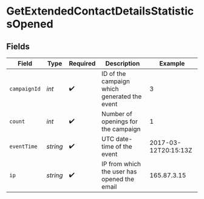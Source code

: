 # GetExtendedContactDetailsStatisticsOpened


## Fields

| Field                                        | Type                                         | Required                                     | Description                                  | Example                                      |
| -------------------------------------------- | -------------------------------------------- | -------------------------------------------- | -------------------------------------------- | -------------------------------------------- |
| `campaignId`                                 | *int*                                        | :heavy_check_mark:                           | ID of the campaign which generated the event | 3                                            |
| `count`                                      | *int*                                        | :heavy_check_mark:                           | Number of openings for the campaign          | 1                                            |
| `eventTime`                                  | *string*                                     | :heavy_check_mark:                           | UTC date-time of the event                   | 2017-03-12T20:15:13Z                         |
| `ip`                                         | *string*                                     | :heavy_check_mark:                           | IP from which the user has opened the email  | 165.87.3.15                                  |